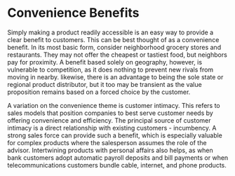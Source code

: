 # Convenience Benefits
Simply making a product readily accessible is an easy way to provide a clear benefit to customers. This can be best thought of as a convenience benefit. In its most basic form, consider neighborhood grocery stores and restaurants. They may not offer the cheapest or tastiest food, but neighbors pay for proximity. A benefit based solely on geography, however, is vulnerable to competition, as it does nothing to prevent new rivals from moving in nearby. likewise, there is an advantage to being the sole state or regional product distributor, but it too may be transient as the value proposition remains based on a forced choice by the customer.

A variation on the convenience theme is customer intimacy. This refers to sales models that position companies to best serve customer needs by offering convenience and efficiency. The principal source of customer intimacy is a direct relationship with existing customers - incumbency. A strong sales force can provide such a benefit, which is especially valuable  for complex products  where the salesperson assumes the role of the advisor. Intertwining products with personal affairs also helps, as when bank customers adopt automatic payroll deposits and bill payments or when telecommunications customers bundle cable, internet, and phone products.